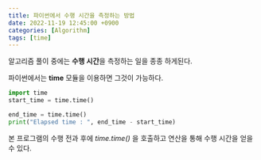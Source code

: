 ```yaml
---
title: 파이썬에서 수행 시간을 측정하는 방법
date: 2022-11-19 12:45:00 +0900
categories: [Algorithm]
tags: [time]
---
```


알고리즘 풀이 중에는 **수행 시간**을 측정하는 일을 종종 하게된다.  

파이썬에서는 **time** 모듈을 이용하면 그것이 가능하다.

```python
import time
start_time = time.time()

end_time = time.time()
print("Elapsed time : ", end_time - start_time)
```

본 프로그램의 수행 전과 후에 *time.time()* 을 호출하고 연산을 통해 수행 시간을 얻을 수 있다.
